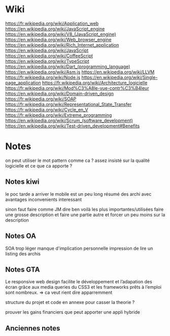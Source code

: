 # Wiki

https://fr.wikipedia.org/wiki/Application_web
https://en.wikipedia.org/wiki/JavaScript_engine
https://en.wikipedia.org/wiki/V8_(JavaScript_engine)
https://en.wikipedia.org/wiki/Web_browser_engine
https://en.wikipedia.org/wiki/Rich_Internet_application<F37>
https://en.wikipedia.org/wiki/JavaScript
https://en.wikipedia.org/wiki/CoffeeScript
https://en.wikipedia.org/wiki/TypeScript
https://en.wikipedia.org/wiki/Dart_(programming_language)
https://en.wikipedia.org/wiki/Asm.js
https://en.wikipedia.org/wiki/LLVM
https://fr.wikipedia.org/wiki/Node.js
https://en.wikipedia.org/wiki/Single-page_application
https://fr.wikipedia.org/wiki/Architecture_logicielle
https://fr.wikipedia.org/wiki/Mod%C3%A8le-vue-contr%C3%B4leur
https://en.wikipedia.org/wiki/Domain-driven_design
https://fr.wikipedia.org/wiki/SOAP
https://fr.wikipedia.org/wiki/Representational_State_Transfer
https://fr.wikipedia.org/wiki/Cycle_en_V
https://fr.wikipedia.org/wiki/Extreme_programming
https://en.wikipedia.org/wiki/Scrum_(software_development)
https://en.wikipedia.org/wiki/Test-driven_development#Benefits

# Notes

on peut utiliser le mot pattern comme ca ?
assez insisté sur la qualité logicielle et ce que ca apporte ?

## Notes kiwi

le poc tarde a arriver
le mobile est un peu long
résumé des archi avec avantages inconvenients interessant

sinon faut faire comme JM
dire ben voilà les plus importantes/utilisées
faire une grosse description
et faire une partie autre
et forcer un peu moins sur la description

## Notes OA

SOA trop léger
manque d'implication personnelle
impression de lire un listing des archis

## Notes GTA

Le responsive web design facilite le développement et l’adapation des écran grâce aux media queries du CSS3 et les frameworks prêts à l’emploi sont nombreux. => ca veut rient dire apparremment

structure du projet et code en annexe pour casser la theorie ?

prouver les gains financiers que peut apporter une appli hybride

## Anciennes notes

<!--

# Notes et plan {-}

## But

Faire une application web moderne et professionnelle.

Faire les bon choix : architecture, technologie et méthodologie

Démonstration avec projet POC

Mot clés : maintenable, assurance qualité

## Notes

TODO les tableaux sont pas jolis
TODO ajouter DDD vite fait dans la biblio pour la traduction en français
TODO link sur microservices et netflix ?
TODO les grosses images en annexe ? j'ai une petite image des microservicers vs monolithic surinternet

si j'enleve le javascript au debut, justifier quelque part pourquoi j'utilise ca et que c'est trop bien la version ES6

tourner l'implementation des microservices sous forme d'etapes, la derniere c'est genre avec plein de monitoring, voir meme du scaling auto, mais bon ca c'est de la competence de devops

### Résumé des differents styles

| Style d'architecture | Description |
| --- | --- |
| Client/Serveur | Sépare le systeme en deux applications distinctes ou le client envoie des requetes au serveur. Tres souvent, le serveur est l'intermediaire avec une base de donnees et contient un peu de logique de l'application. TODO pas joli (originellement il disait que the server is a database with application logic represented as stored procedures)|
| Architecture orienté composents | Décompose l'application en composants foncionnels réutilisables exposant des interfaces de communication bien défini. |
| DDD (Domain Driven Design) | Un style d'architecture orienté objet concentré sur la modélisation d'un domaine métier et sur la définition d'objets métiers (TODO y'a un S ?) basés sur des entités en rapport avec le domaine métier. TODO ca veut rien dire nan ? |
| Architecture en couches | Partitionne l'application en plusieurs couches (groupes logiques) | 
| Orienté evenements | Style d'architecture utilisant un systeme d'evenements pouvant envoyer et recevoir des messages en utilisant un ou plusieurs canal de communication. De cette maniere, les applications peuvent interagir sans connaitre en detail les autres applications (couplage faible). |
| N-tiers, 3-tiers | Sépare les fonctionnalités de l'application un plusieurs segments de la meme maniere que l'architecture en couches, a la difference que dans ce cas, chaque segment est situé sur une machine differente. TODO c'est vrai ca ? parler de n+1 ? |
| Orienté objet | Paradigme bien connu basé sur la division des responsabilités d'une application ou d'un systeme en objets individuels et reutilisables, chacun comprenant les donnees et le comportement relevant a cet objet. |
| SOA (Service-Oriented Architecture) | Refere aux applications qui exposent et consument des fonctionnalités a travers un service utilisant des contrats et des messages. |

TODO en fait le SPA c'est un client serveur parce que ca separe vraiment du coup
TODO ca se dit vraiment en francais le systeme ?
TODO style d'architecture on dit aussi pattern
TODO Message bus en fait c'est orienté eventements nan ?
TODO integrer les microservices dans le tableau ou faire pouf apres y'a eu les microservices
TODO n tiers 3 tiers c'est en anglais, en francais c'est architecture trois tiers, ou pas ?
TODO le tableau c'est juste traduit du site, verifier individuellement que c'est vraiment ca
TODO traduire les noms en anglais genre SOA
TODO en fait je sais pas si je garde cette partie, c'est pas dans le nouveau plan, annexe ?

-->

